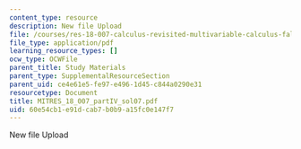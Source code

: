 ```yaml
---
content_type: resource
description: New file Upload
file: /courses/res-18-007-calculus-revisited-multivariable-calculus-fall-2011/60e54cb1e91dcab7b0b9a15fc0e147f7_MITRES_18_007_partIV_sol07.pdf
file_type: application/pdf
learning_resource_types: []
ocw_type: OCWFile
parent_title: Study Materials
parent_type: SupplementalResourceSection
parent_uid: ce4e61e5-fe97-e496-1d45-c844a0290e31
resourcetype: Document
title: MITRES_18_007_partIV_sol07.pdf
uid: 60e54cb1-e91d-cab7-b0b9-a15fc0e147f7
---
```

New file Upload

